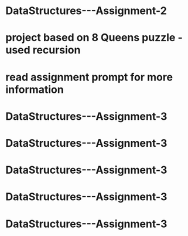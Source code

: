 # DataStructures---Assignment-2
# project based on 8 Queens puzzle - used recursion
# read assignment prompt for more information
# DataStructures---Assignment-3
# DataStructures---Assignment-3
# DataStructures---Assignment-3
# DataStructures---Assignment-3
# DataStructures---Assignment-3
